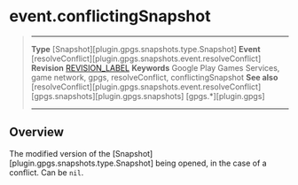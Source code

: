 # event.conflictingSnapshot

> --------------------- ------------------------------------------------------------------------------------------
> __Type__              [Snapshot][plugin.gpgs.snapshots.type.Snapshot]
> __Event__             [resolveConflict][plugin.gpgs.snapshots.event.resolveConflict]
> __Revision__          [REVISION_LABEL](REVISION_URL)
> __Keywords__          Google Play Games Services, game network, gpgs, resolveConflict, conflictingSnapshot
> __See also__          [resolveConflict][plugin.gpgs.snapshots.event.resolveConflict]
>						[gpgs.snapshots][plugin.gpgs.snapshots]
>                       [gpgs.*][plugin.gpgs]
> --------------------- ------------------------------------------------------------------------------------------

## Overview

The modified version of the [Snapshot][plugin.gpgs.snapshots.type.Snapshot] being opened, in the case of a conflict. Can be `nil`.